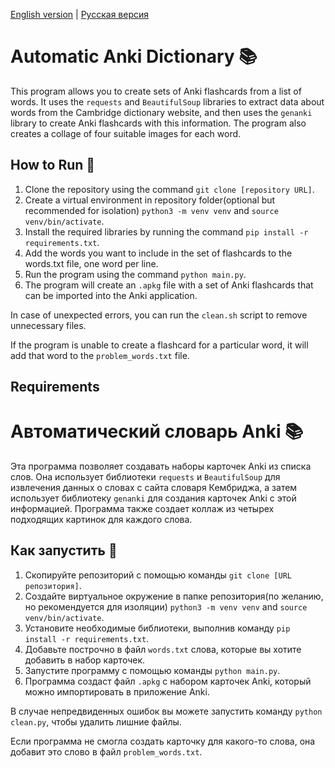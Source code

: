 [English version](#automatic-anki-dictionary-) | [Русская версия](#автоматический-словарь-anki-)

# Automatic Anki Dictionary 📚

This program allows you to create sets of Anki flashcards from a list of words. It uses the `requests` and `BeautifulSoup` libraries to extract data about words from the Cambridge dictionary website, and then uses the `genanki` library to create Anki flashcards with this information. The program also creates a collage of four suitable images for each word.

## How to Run 🚀

1. Clone the repository using the command `git clone [repository URL]`.
2. Create a virtual environment in repository folder(optional but recommended for isolation) `python3 -m venv venv` and `source venv/bin/activate`.
3. Install the required libraries by running the command `pip install -r requirements.txt`.
4. Add the words you want to include in the set of flashcards to the words.txt file, one word per line.
5. Run the program using the command `python main.py`.
6. The program will create an `.apkg` file with a set of Anki flashcards that can be imported into the Anki application.

In case of unexpected errors, you can run the `clean.sh` script to remove unnecessary files.

If the program is unable to create a flashcard for a particular word, it will add that word to the `problem_words.txt` file.

## Requirements

# Автоматический словарь Anki 📚

Эта программа позволяет создавать наборы карточек Anki из списка слов. Она использует библиотеки `requests` и `BeautifulSoup` для извлечения данных о словах с сайта словаря Кембриджа, а затем использует библиотеку `genanki` для создания карточек Anki с этой информацией. Программа также создает коллаж из четырех подходящих картинок для каждого слова.

## Как запустить 🚀

1. Скопируйте репозиторий с помощью команды `git clone [URL репозитория]`.
2. Создайте виртуальное окружение в папке репозитория(по желанию, но рекомендуется для изоляции) `python3 -m venv venv` and `source venv/bin/activate`.
3. Установите необходимые библиотеки, выполнив команду `pip install -r requirements.txt`.
4. Добавьте построчно в файл `words.txt` слова, которые вы хотите добавить в набор карточек.
5. Запустите программу с помощью команды `python main.py`.
6. Программа создаст файл `.apkg` с набором карточек Anki, который можно импортировать в приложение Anki.

В случае непредвиденных ошибок вы можете запустить команду `python clean.py`, чтобы удалить лишние файлы.

Если программа не смогла создать карточку для какого-то слова, она добавит это слово в файл `problem_words.txt`.
